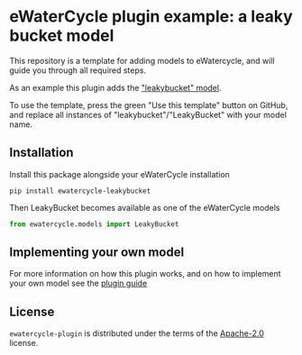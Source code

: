 # eWaterCycle plugin example: a leaky bucket model

This repository is a template for adding models to eWatercycle, and will guide you through all required steps.

As an example this plugin adds the ["leakybucket" model](https://github.com/eWaterCycle/leakybucket-bmi). 

To use the template, press the green "Use this template" button on GitHub, and replace all instances of "leakybucket"/"LeakyBucket" with your model name.

## Installation
Install this package alongside your eWaterCycle installation

```console
pip install ewatercycle-leakybucket
```

Then LeakyBucket becomes available as one of the eWaterCycle models

```python
from ewatercycle.models import LeakyBucket
```

## Implementing your own model

For more information on how this plugin works, and on how to implement your own model see the [plugin guide](plugin_guide.md)

## License

`ewatercycle-plugin` is distributed under the terms of the [Apache-2.0](https://spdx.org/licenses/Apache-2.0.html) license.
